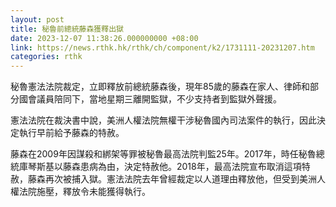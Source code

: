 ```yaml
---
layout: post
title: 秘魯前總統藤森獲釋出獄
date: 2023-12-07 11:38:26.000000000 +08:00
link: https://news.rthk.hk/rthk/ch/component/k2/1731111-20231207.htm
categories: rthk
---
```


秘魯憲法法院裁定，立即釋放前總統藤森後，現年85歲的藤森在家人、律師和部分國會議員陪同下，當地星期三離開監獄，不少支持者到監獄外聲援。

憲法法院在裁決書中說，美洲人權法院無權干涉秘魯國內司法案件的執行，因此決定執行早前給予藤森的特赦。

藤森在2009年因謀殺和綁架等罪被秘魯最高法院判監25年。2017年，時任秘魯總統庫琴斯基以藤森患病為由，決定特赦他。2018年，最高法院宣布取消這項特赦，藤森再次被捕入獄。憲法法院去年曾經裁定以人道理由釋放他，但受到美洲人權法院施壓，釋放令未能獲得執行。
